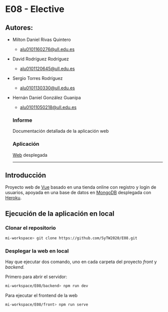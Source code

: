 # E08 - Elective

## Autores:

- Milton Daniel Rivas Quintero
    - [alu0101160276@ull.edu.es](mailto:alu0101160276@ull.edu.es)
- David Rodríguez Rodríguez
    - [alu0101120645@ull.edu.es](mailto:alu0101120645@ull.edu.es)
- Sergio Torres Rodríguez
    - [alu0101130330@ull.edu.es](mailto:alu0101130330@ull.edu.es)
- Hernán Daniel González Guanipa
    - [alu01011050218@ull.edu.es](mailto:alu01011050218@ull.edu.es)

    ### Informe

    Documentación detallada de la aplicación web

    ### Aplicación

    [Web](https://string-sergio.github.io/La_Web/#/) desplegada

    ---

## Introducción

Proyecto web de [Vue](https://vuejs.org) basado en una tienda online con registro y login de usuarios, apoyada en una base de datos en [MongoDB](https://www.mongodb.com/es) desplegada con [Heroku](https://www.heroku.com).

## Ejecución de la aplicación en local

### Clonar el repositorio

```bash
mi-workspace> git clone https://github.com/SyTW2020/E08.git
```

### Desplegar la web en local

Hay que ejecutar dos comando, uno en cada carpeta del proyecto *front* y *backend.*

Primero para abrir el servidor:

```bash
mi-workspace/E08/backend> npm run dev
```

Para ejecutar el frontend de la web

```bash
mi-workspace/E08/front> npm run serve
```
